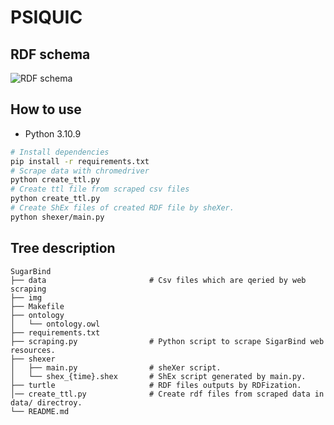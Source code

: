 # PSIQUIC
## RDF schema
![RDF schema](/resources/img/schema.jpg)

## How to use
- Python 3.10.9
``` bash
# Install dependencies
pip install -r requirements.txt
# Scrape data with chromedriver
python create_ttl.py
# Create ttl file from scraped csv files
python create_ttl.py
# Create ShEx files of created RDF file by sheXer.
python shexer/main.py
```

## Tree description
``` 
SugarBind
├── data                       # Csv files which are qeried by web scraping
├── img
├── Makefile
├── ontology
│   └── ontology.owl
├── requirements.txt
├── scraping.py                # Python script to scrape SigarBind web resources.
├── shexer
│   ├── main.py                # sheXer script.
│   └── shex_{time}.shex       # ShEx script generated by main.py.
├── turtle                     # RDF files outputs by RDFization.
│── create_ttl.py              # Create rdf files from scraped data in data/ directroy.
└── README.md
```
